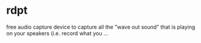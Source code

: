 # rdpt
free audio capture device to capture all the "wave out sound" that is playing on your speakers (i.e. record what you …
